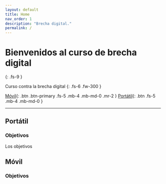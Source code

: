 ```yaml
---
layout: default
title: Home
nav_order: 1
description: "Brecha digital."
permalink: /
---
```


# Bienvenidos al curso de brecha digital
{: .fs-9 }

Curso contra la brecha digital
{: .fs-6 .fw-300 }

[Móvil](#Móvil){: .btn .btn-primary .fs-5 .mb-4 .mb-md-0 .mr-2 } [Portátil](https://github.com/pmarsceill/just-the-docs){: .btn .fs-5 .mb-4 .mb-md-0 }

---
## Portátil

### Objetivos

Los objetivos

## Móvil

### Objetivos

